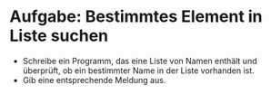 # Aufgabe: Bestimmtes Element in Liste suchen

- Schreibe ein Programm, das eine Liste von Namen enthält und überprüft, ob ein bestimmter Name in der Liste vorhanden ist.
- Gib eine entsprechende Meldung aus.

